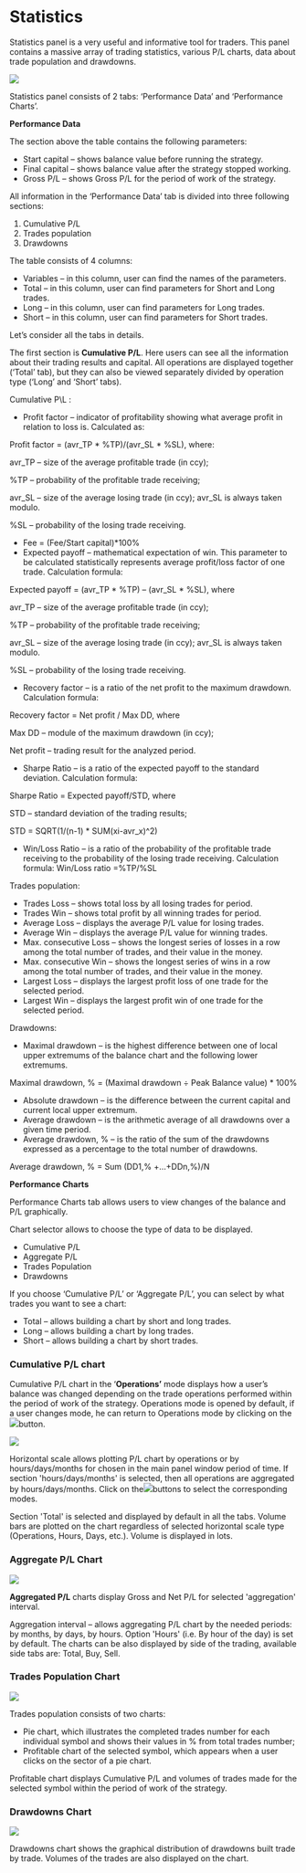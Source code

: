 # Statistics

Statistics panel is a very useful and informative tool for traders. This panel contains a massive array of trading statistics, various P/L charts, data about trade population and drawdowns.

![](../../.gitbook/assets/1%20%289%29.png)

Statistics panel consists of 2 tabs: ‘Performance Data’ and ‘Performance Charts’.

**Performance Data**

The section above the table contains the following parameters:

* Start capital – shows balance value before running the strategy.
* Final capital – shows balance value after the strategy stopped working.
* Gross P/L – shows Gross P/L for the period of work of the strategy.

All information in the ‘Performance Data’ tab is divided into three following sections:

1. Cumulative P/L
2. Trades population
3. Drawdowns

The table consists of 4 columns:

* Variables – in this column, user can find the names of the parameters.
* Total – in this column, user can find parameters for Short and Long trades.
* Long – in this column, user can find parameters for Long trades.
* Short – in this column, user can find parameters for Short trades.

Let’s consider all the tabs in details.

The first section is **Cumulative P/L**. Here users can see all the information about their trading results and capital. All operations are displayed together \(‘Total’ tab\), but they can also be viewed separately divided by operation type \(‘Long’ and ‘Short’ tabs\). 

Cumulative P\L :

* Profit factor – indicator of profitability showing what average profit in relation to loss is. Calculated as:

Profit factor = \(avr\_TP \* %TP\)/\(avr\_SL \* %SL\), where:

avr\_TP – size of the average profitable trade \(in ccy\);

%TP – probability of the profitable trade receiving;

avr\_SL – size of the average losing trade \(in ccy\); avr\_SL is always taken modulo.

%SL – probability of the losing trade receiving.

* Fee = \(Fee/Start capital\)\*100%
* Expected payoff – mathematical expectation of win. This parameter to be calculated statistically represents average profit/loss factor of one trade. Calculation formula:

Expected payoff = \(avr\_TP \* %TP\) – \(avr\_SL \* %SL\), where

avr\_TP – size of the average profitable trade \(in ccy\);

%TP – probability of the profitable trade receiving;

avr\_SL – size of the average losing trade \(in ccy\); avr\_SL is always taken modulo.

%SL – probability of the losing trade receiving.

* Recovery factor – is a ratio of the net profit to the maximum drawdown. Calculation formula:

Recovery factor = Net profit / Max DD, where

Max DD – module of the maximum drawdown \(in ccy\);

Net profit – trading result for the analyzed period.

* Sharpe Ratio – is a ratio of the expected payoff to the standard deviation. Calculation formula:

Sharpe Ratio = Expected payoff/STD, where

STD – standard deviation of the trading results;

STD = SQRT\(1/\(n-1\) \* SUM\(xi-avr\_x\)^2\)

* Win/Loss Ratio – is a ratio of the probability of the profitable trade receiving to the probability of the losing trade receiving. Calculation formula: Win/Loss ratio =%TP/%SL

Trades population:

* Trades Loss – shows total loss by all losing trades for period.
* Trades Win – shows total profit by all winning trades for period.
* Average Loss – displays the average P/L value for losing trades.
* Average Win – displays the average P/L value for winning trades.
* Max. consecutive Loss – shows the longest series of losses in a row among the total number of trades, and their value in the money.
* Max. consecutive Win – shows the longest series of wins in a row among the total number of trades, and their value in the money.
* Largest Loss – displays the largest profit loss of one trade for the selected period.
* Largest Win – displays the largest profit win of one trade for the selected period.

Drawdowns:

* Maximal drawdown – is the highest difference between one of local upper extremums of the balance chart and the following lower extremums.

Maximal drawdown, % = \(Maximal drawdown ÷ Peak Balance value\) \* 100%

* Absolute drawdown – is the difference between the current capital and current local upper extremum.
* Average drawdown – is the arithmetic average of all drawdowns over a given time period.
* Average drawdown, % – is the ratio of the sum of the drawdowns expressed as a percentage to the total number of drawdowns.

Average drawdown, % = Sum \(DD1,% +…+DDn,%\)/N

**Performance Charts**

Performance Charts tab allows users to view changes of the balance and P/L graphically.

Chart selector allows to choose the type of data to be displayed.

* Cumulative P/L
* Aggregate P/L
* Trades Population
* Drawdowns

If you choose ‘Cumulative P/L’ or ‘Aggregate P/L’, you can select by what trades you want to see a chart:

* Total – allows building a chart by short and long trades.
* Long – allows building a chart by long trades.
* Short – allows building a chart by short trades.

### **Cumulative P/L chart**

 Cumulative P/L chart in the ‘**Operations’** mode displays how a user’s balance was changed depending on the trade operations performed within the period of work of the strategy. Operations mode is opened by default, if a user changes mode, he can return to Operations mode by clicking on the![](../../.gitbook/assets/2%20%2856%29.png)button.

![](../../.gitbook/assets/3%20%2836%29.png)

Horizontal scale allows plotting P/L chart by operations or by hours/days/months for chosen in the main panel window period of time. If section 'hours/days/months' is selected, then all operations are aggregated by hours/days/months. Click on the![](../../.gitbook/assets/7%20%2823%29.png)buttons to select the corresponding modes.

Section 'Total' is selected and displayed by default in all the tabs. Volume bars are plotted on the chart regardless of selected horizontal scale type \(Operations, Hours, Days, etc.\). Volume is displayed in lots.

### **Aggregate P/L Chart**

![](../../.gitbook/assets/4%20%2842%29.png)

**Aggregated P/L** charts display Gross and Net P/L for selected 'aggregation' interval.

Aggregation interval – allows aggregating P/L chart by the needed periods: by months, by days, by hours. Option 'Hours' \(i.e. By hour of the day\) is set by default. The charts can be also displayed by side of the trading, available side tabs are: Total, Buy, Sell. 

### **Trades Population Chart**

![](../../.gitbook/assets/tr-popul1.png)

Trades population consists of two charts:

* Pie chart, which illustrates the completed trades number for each individual symbol and shows their values in % from total trades number;
* Profitable chart of the selected symbol, which appears when a user clicks on the sector of a pie chart.

Profitable chart displays Cumulative P/L and volumes of trades made for the selected symbol within the period of work of the strategy.

### **Drawdowns Chart**

![](../../.gitbook/assets/6%20%2830%29.png)

Drawdowns chart shows the graphical distribution of drawdowns built trade by trade. Volumes of the trades are also displayed on the chart.

 


